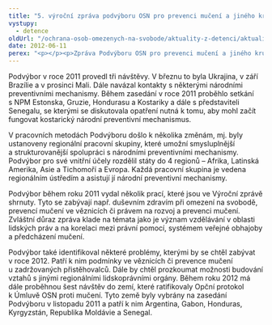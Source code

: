 ```yaml
---
title: "5. výroční zpráva podvýboru OSN pro prevenci mučení a jiného krutého zacházení"
vystupy:
  - detence
oldUrl: "/ochrana-osob-omezenych-na-svobode/aktuality-z-detenci/aktuality-z-detenci-2012/5-vyrocni-zprava-podvyboru-osn-pro-prevenci-muceni-a-jineho-kruteho-zachazeni/"
date: 2012-06-11
perex: "<p></p><p>Zpráva Podvýboru OSN pro prevenci mučení a jiného krutého, nelidského nebo ponižujícího zacházení nebo trestání pokrývá práci 25 členů Podvýboru za rok 2011. Představuje záležitosti, které Podvýbor aktuálně řeší, a prezentuje stanoviska Podvýboru. </p>"
---
```


<!-- imported from the old website -->

<p>Podvýbor v roce 2011 provedl tři návštěvy. V březnu to byla Ukrajina, v září Brazílie a v prosinci Mali. Dále navázal kontakty s některými národními preventivními mechanismy. Během zasedání v roce 2011 proběhlo setkání s NPM Estonska, Gruzie, Hondurasu a Kostariky a dále s představiteli Senegalu, se kterými se diskutovala opatření nutná k tomu, aby mohl začít fungovat kostarický národní preventivní mechanismus.</p><p>V pracovních metodách Podvýboru došlo k několika změnám, mj. byly ustanoveny regionální pracovní skupiny, které umožní smysluplnější a strukturovanější spolupráci s národními preventivními mechanismy. Podvýbor pro své vnitřní účely rozdělil státy do 4 regionů – Afrika, Latinská Amerika, Asie a Tichomoří a Evropa. Každá pracovní skupina je vedena regionálním ústředím a asistují jí národní preventivní mechanismy.</p><p>Podvýbor během roku 2011 vydal několik prací, které jsou ve Výroční zprávě shrnuty. Tyto se zabývají např. duševním zdravím při omezení na svobodě, prevencí mučení ve věznicích či právem na rozvoj a prevenci mučení. Zvláštní důraz zpráva klade na témata jako je význam vzdělávání v oblasti lidských práv a na korelaci mezi právní pomocí, systémem veřejné obhajoby a předcházení mučení. </p><p>Podvýbor také identifikoval některé problémy, kterými by se chtěl zabývat v roce 2012. Patří k nim podmínky ve věznicích či prevence mučení u zadržovaných přistěhovalců. Dále by chtěl prozkoumat možnosti budování vztahů s jinými regionálními lidskoprávními orgány. Během roku 2012 má dále proběhnou šest návštěv do zemí, které ratifikovaly Opční protokol k Úmluvě OSN proti mučení. Tyto země byly vybrány na zasedání Podvýboru v listopadu 2011 a patří k nim Argentina, Gabon, Honduras, Kyrgyzstán, Republika Moldávie a Senegal. </p>
